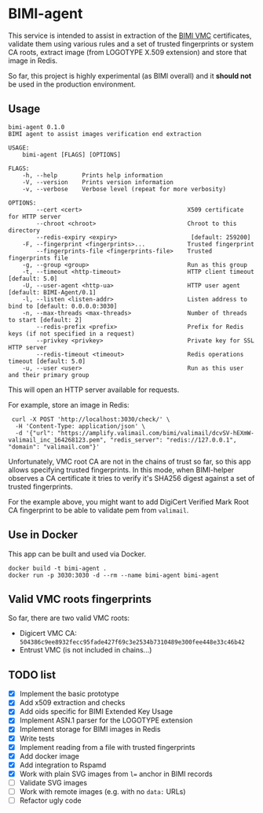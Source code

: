 # BIMI-agent

This service is intended to assist in extraction of the [BIMI VMC](https://bimigroup.org/verified-mark-certificates-vmc-and-bimi/)
certificates, validate them using various rules and  a set of trusted 
fingerprints or system CA roots, extract image (from LOGOTYPE X.509 extension) and
store that image in Redis.

So far, this project is highly experimental (as BIMI overall) and it **should not**
be used in the production environment.

## Usage

```commandline
bimi-agent 0.1.0
BIMI agent to assist images verification end extraction

USAGE:
    bimi-agent [FLAGS] [OPTIONS]

FLAGS:
    -h, --help       Prints help information
    -V, --version    Prints version information
    -v, --verbose    Verbose level (repeat for more verbosity)

OPTIONS:
        --cert <cert>                              X509 certificate for HTTP server
        --chroot <chroot>                          Chroot to this directory
        --redis-expiry <expiry>                     [default: 259200]
    -F, --fingerprint <fingerprints>...            Trusted fingerprint
        --fingerprints-file <fingerprints-file>    Trusted fingerprints file
    -g, --group <group>                            Run as this group
    -t, --timeout <http-timeout>                   HTTP client timeout [default: 5.0]
    -U, --user-agent <http-ua>                     HTTP user agent [default: BIMI-Agent/0.1]
    -l, --listen <listen-addr>                     Listen address to bind to [default: 0.0.0.0:3030]
    -n, --max-threads <max-threads>                Number of threads to start [default: 2]
        --redis-prefix <prefix>                    Prefix for Redis keys (if not specified in a request)
        --privkey <privkey>                        Private key for SSL HTTP server
        --redis-timeout <timeout>                  Redis operations timeout [default: 5.0]
    -u, --user <user>                              Run as this user and their primary group
```

This will open an HTTP server available for requests.

For example, store an image in Redis:

```commandline
 curl -X POST 'http://localhost:3030/check/' \
  -H 'Content-Type: application/json' \
  -d '{"url": "https://amplify.valimail.com/bimi/valimail/dcvSV-hEXmW-valimail_inc_164268123.pem", "redis_server": "redis://127.0.0.1", "domain": "valimail.com"}'
```

Unfortunately, VMC root CA are not in the chains of trust so far, so this app
allows specifying trusted fingerprints. In this mode, when BIMI-helper observes
a CA certificate it tries to verify it's SHA256 digest against a set of trusted
fingerprints.

For the example above, you might want to add DigiCert Verified Mark Root CA fingerprint
to be able to validate pem from `valimail`. 

## Use in Docker

This app can be built and used via Docker.

```commandline
docker build -t bimi-agent .
docker run -p 3030:3030 -d --rm --name bimi-agent bimi-agent
```

## Valid VMC roots fingerprints

So far, there are two valid VMC roots:
* Digicert VMC CA: `504386c9ee8932fecc95fade427f69c3e2534b7310489e300fee448e33c46b42`
* Entrust VMC (is not included in chains...)

## TODO list

- [x] Implement the basic prototype
- [x] Add x509 extraction and checks
- [x] Add oids specific for BIMI Extended Key Usage
- [x] Implement ASN.1 parser for the LOGOTYPE extension
- [x] Implement storage for BIMI images in Redis
- [x] Write tests
- [x] Implement reading from a file with trusted fingerprints
- [x] Add docker image
- [x] Add integration to Rspamd
- [x] Work with plain SVG images from `l=` anchor in BIMI records
- [ ] Validate SVG images
- [ ] Work with remote images (e.g. with no `data:` URLs)
- [ ] Refactor ugly code
